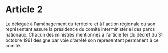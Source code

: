 # Article 2

Le délégué à l'aménagement du territoire et à l'action régionale ou son représentant assure la présidence du comité interministériel des parcs nationaux. Chacun des ministres mentionnés à l'article 1er du décret du 31 octobre 1961 désigne par voie d'arrêté son représentant permanent à ce comité.
